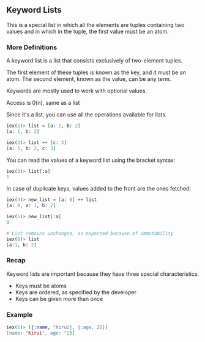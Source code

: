 ## Keyword Lists

This is a special list in which all the elements are tuples containing two values and in which in the tuple, the first value must be an atom.

### More Definitions

A keyword list is a list that consists exclusively of two-element tuples.

The first element of these tuples is known as the key, and it must be an atom. The second element, known as the value, can be any term.

Keywords are mostly used to work with optional values.

Access is 0(n), same as a list

Since it's a list, you can use all the operations available for lists.

```elixir
iex(1)> list = [a: 1, b: 2]
[a: 1, b: 2]

iex(2)> list ++ [c: 3]
[a: 1, b: 2, c: 3]
```

You can read the values of a keyword list using the bracket syntax:

```elixir
iex(3)> list[:a]
1
```

In case of duplicate keys, values added to the front are the ones fetched:

```elixir
iex(4)> new_list = [a: 0] ++ list
[a: 0, a: 1, b: 2]

iex(5)> new_list[:a]
0

# List remains unchanged, as expected because of immutability
iex(6)> list
[a:1, b: 2]
```

### Recap

Keyword lists are important because they have three special characteristics:

- Keys must be atoms
- Keys are ordered, as specified by the developer
- Keys can be given more than once

### Example

```elixir
iex(1)> [{:name, "Kirui}, {:age, 25}]
[name: "Kirui", age: "25]
```
